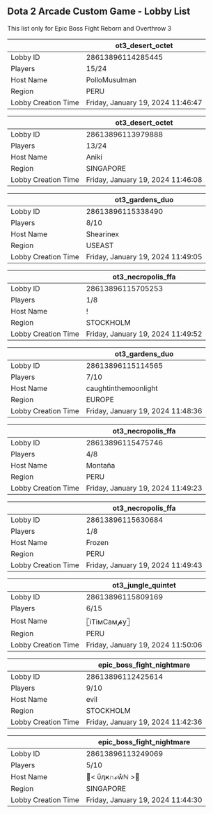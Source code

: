 ## Dota 2 Arcade Custom Game - Lobby List

This list only for Epic Boss Fight Reborn and Overthrow 3

|  | ot3_desert_octet |
| ------ | ------ |
| Lobby ID | 28613896114285445 |
| Players | 15/24 |
| Host Name | PolloMusulman |
| Region | PERU |
| Lobby Creation Time | Friday, January 19, 2024 11:46:47 |


|  | ot3_desert_octet |
| ------ | ------ |
| Lobby ID | 28613896113979888 |
| Players | 13/24 |
| Host Name | Aniki |
| Region | SINGAPORE |
| Lobby Creation Time | Friday, January 19, 2024 11:46:08 |


|  | ot3_gardens_duo |
| ------ | ------ |
| Lobby ID | 28613896115338490 |
| Players | 8/10 |
| Host Name | Shearinex |
| Region | USEAST |
| Lobby Creation Time | Friday, January 19, 2024 11:49:05 |


|  | ot3_necropolis_ffa |
| ------ | ------ |
| Lobby ID | 28613896115705253 |
| Players | 1/8 |
| Host Name | ! |
| Region | STOCKHOLM |
| Lobby Creation Time | Friday, January 19, 2024 11:49:52 |


|  | ot3_gardens_duo |
| ------ | ------ |
| Lobby ID | 28613896115114565 |
| Players | 7/10 |
| Host Name | caughtinthemoonlight |
| Region | EUROPE |
| Lobby Creation Time | Friday, January 19, 2024 11:48:36 |


|  | ot3_necropolis_ffa |
| ------ | ------ |
| Lobby ID | 28613896115475746 |
| Players | 4/8 |
| Host Name | Montaña |
| Region | PERU |
| Lobby Creation Time | Friday, January 19, 2024 11:49:23 |


|  | ot3_necropolis_ffa |
| ------ | ------ |
| Lobby ID | 28613896115630684 |
| Players | 1/8 |
| Host Name | Frozen |
| Region | PERU |
| Lobby Creation Time | Friday, January 19, 2024 11:49:43 |


|  | ot3_jungle_quintet |
| ------ | ------ |
| Lobby ID | 28613896115809169 |
| Players | 6/15 |
| Host Name | 𓊈iTiᴍCaᴍ𝓹y𓊉 |
| Region | PERU |
| Lobby Creation Time | Friday, January 19, 2024 11:50:06 |


|  | epic_boss_fight_nightmare |
| ------ | ------ |
| Lobby ID | 28613896112425614 |
| Players | 9/10 |
| Host Name | evil |
| Region | STOCKHOLM |
| Lobby Creation Time | Friday, January 19, 2024 11:42:36 |


|  | epic_boss_fight_nightmare |
| ------ | ------ |
| Lobby ID | 28613896113249069 |
| Players | 5/10 |
| Host Name | 💯< ΰӆҝ∩ℴẘℕ >💯 |
| Region | SINGAPORE |
| Lobby Creation Time | Friday, January 19, 2024 11:44:30 |


